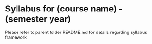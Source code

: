 # Syllabus for (course name) - (semester year)

Please refer to parent folder README.md for details regarding syllabus framework
